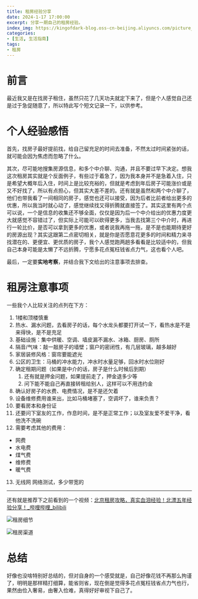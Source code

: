 ```yaml
---
title: 租房经验分享
date: 2024-1-17 17:00:00
excerpt: 分享一期自己的租房经验。
index_img: https://kingofdark-blog.oss-cn-beijing.aliyuncs.com/picture_backend/picture_backend/img/202401181036343.jpeg
categories: 
- [生活, 生活指南]
tags:
- 租房
---
```


# 前言

最近我又是在找房子租住，虽然只花了几天功夫就定下来了，但是个人感觉自己还是过于急促随意了，所以特此写个短文记录一下，以供参考。



# 个人经验感悟

首先，找房子最好提前找，给自己留充足的时间去准备，不然太过时间紧张的话，就可能会因为焦虑而忽略了什么。

其次，尽可能地搜集房源信息，和多个中介聊、沟通，并且不要过早下决定。想我这次租房其实就是个反面例子，有些过于着急了，因为我本身并不是急着入住，只是希望大概年后入住，时间上是比较充裕的，但就是考虑到年后房子可能涨价或是又不好找了，所以有点担心，但其实大差不差的。还有就是虽然和两个中介聊了，他们也带我看了一间相同的房子，感觉也还可以接受，因为后者比前者给出更多的优惠，所以我当时就心动了，感觉继续找又得折腾就直接签了。其实这里有两个点可以说，一个是信息的收集还不够全面，仅仅是因为后一个中介给出的优惠力度更大就感觉不容错过了，但实际上可能可以砍得更多，当我去找第三个中介时，再进行一轮比价，是否可以拿到更多的优惠，或者说我再拖一拖，是不是也能期待更好的房源出现？其实这跟第二点密切相关，就是你是否愿意花更多的时间和精力来寻找潜在的、更便宜、更优质的房子，我个人感觉跑两趟多看看是比较适中的，但我自己本身可能是太懒了不远折腾，宁愿多花点冤枉钱省点力气，这也看个人吧。

最后，一定要**实地考察**，并结合我下文给出的注意事项去排查。



# 租房注意事项

一些我个人比较关注的点列在下方：

1. 1楼和顶楼慎重
2. 热水、漏水问题，去看房子的话，每个水龙头都要打开试一下，看热水是不是来得快，是不是充足
3. 基础设施：集中供暖、空调、墙皮漏不漏水、冰箱、厨房、厕所
4. 隔音/气味：敲一敲房子的墙壁；窗户的密闭性，有几层玻璃，越多越好
5. 家居装修风格：窗帘要能遮光
6. 公区的卫生：马桶的冲水能力，冲水时水量足够，回水时水位刚好
7. 确定租期问题（如果是中介的话，房子是什么时候后到期）
   1. 还有就是押金问题，如果提前走了，押金退多少等
   2. 问下能不能自己再直接转租给别人，这样可以不用违约金
8. 确认好房子的水费、电费情况，是不是还欠着
9. 设备维修费用谁来出，比如马桶堵塞了，空调坏了，谁来负责？
10. 要看房本和身份证
11. 还要问下室友的工作，作息时间，是不是正常工作；以及室友爱不爱干净，看他洗不洗碗
12. 需要考虑其他的费用：

- 网费
- 水电费
- 煤气费
- 维修费
- 暖气费

13. 无线网 网络测试，多少带宽的

---

还有就是推荐下之前看到的一个视频：[北京租房攻略，真实血泪经验！北漂五年经验分享！_哔哩哔哩_bilibili](https://www.bilibili.com/video/BV19q4y167KU?spm_id_from=333.337.search-card.all.click) 

![租房细节](https://kingofdark-blog.oss-cn-beijing.aliyuncs.com/picture_backend/picture_backend/img/202401171150234.png)

![租房渠道](https://kingofdark-blog.oss-cn-beijing.aliyuncs.com/picture_backend/picture_backend/img/202401171150165.png)

# 总结

好像也没啥特别好总结的，但对自身的一个感受就是，自己好像花钱不再那么拘谨了，明明是那样精打细算，能省则省，现在倒是觉得多花点冤枉钱省点力气也行，果然由俭入奢易，由奢入俭难，真得好好审视下自己了。
